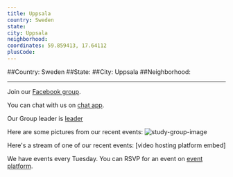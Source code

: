 ```yaml
---
title: Uppsala
country: Sweden
state: 
city: Uppsala
neighborhood: 
coordinates: 59.859413, 17.64112
plusCode:
---
```


##Country: Sweden
##State: 
##City: Uppsala
##Neighborhood: 
*****
Join our [Facebook group](https://www.facebook.com/groups/free.code.camp.uppsala).

You can chat with us on [chat app]().

Our Group leader is [leader]()

Here are some pictures from our recent events:
![study-group-image]()

Here's a stream of one of our recent events:
[video hosting platform embed]

We have events every Tuesday. You can RSVP for an event on [event platform]().
